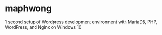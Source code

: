 # maphwong
1 second setup of Wordpress development environment with MariaDB, PHP, WordPress, and Nginx on Windows 10

